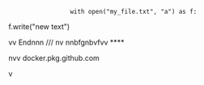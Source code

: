                      with open("my_file.txt", "a") as f:
   f.write("new text")

vv 
Endnnn
/// 
    nv
  nnbfgnbvfvv ****
          
         
   
nvv   docker.pkg.github.com    
 
    
  v     
      
      
 
    
  
  
  
    
   
 
 

 
    
 
